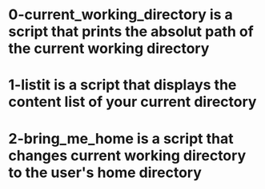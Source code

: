 # 0-current_working_directory is a script that prints the absolut path of the current working directory
# 1-listit is a script that displays the content list of your current directory
# 2-bring_me_home is a script that changes current working directory to the user's home directory
